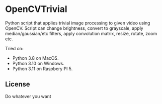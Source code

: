 # OpenCVTrivial

Python script that applies trivial image processing to given video using OpenCV. Script can change brightness, convert to grayscale, apply median/gaussian/etc filters, apply convolution matrix, resize, rotate, zoom etc.

Tried on: 
- Python 3.8 on MacOS.
- Python 3.10 on Windows.
- Python 3.11 on Raspbery PI 5.


## License

Do whatever you want
